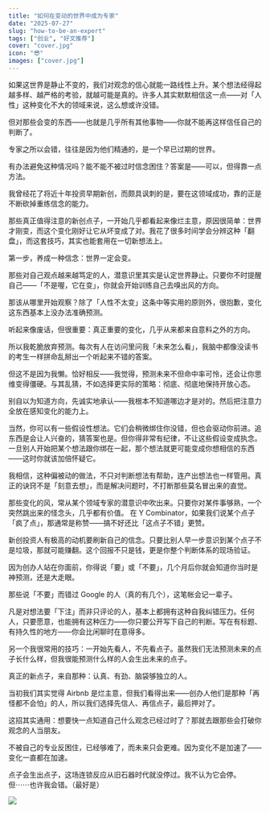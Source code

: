 ```yaml
---
title: "如何在变动的世界中成为专家"
date: "2025-07-27"
slug: "how-to-be-an-expert"
tags: ["创业", "好文推荐"]
cover: "cover.jpg"
icon: "😎"
images: ["cover.jpg"]
---
```

如果这世界是静止不变的，我们对观念的信心就能一路线性上升。某个想法经得起越多样、越严格的考验，就越可能是真的。许多人其实默默相信这一点——对「人性」这种变化不大的领域来说，这么想或许没错。



但对那些会变的东西——也就是几乎所有其他事物——你就不能再这样信任自己的判断了。



专家之所以会错，往往是因为他们精通的，是一个早已过期的世界。



有办法避免这种情况吗？能不能不被过时信念困住？答案是——可以，但得靠一点方法。



我曾经花了将近十年投资早期新创，而颇具讽刺的是，要在这领域成功，靠的正是不断砍掉重练信念的能力。



那些真正值得注意的新创点子，一开始几乎都看起来像烂主意，原因很简单：世界才刚变，而这个变化刚好让它从坏变成了对。我花了很多时间学会分辨这种「翻盘」，而这套技巧，其实也能套用在一切新想法上。



第一步，养成一种信念：世界一定会变。



那些对自己观点越来越笃定的人，潜意识里其实是认定世界静止。只要你不时提醒自己——「不是喔，它在变」，你就会开始训练自己去嗅出风的方向。



那该从哪里开始观察？除了「人性不太变」这条中等实用的原则外，很抱歉，变化这东西基本上没办法准确预测。



听起来像废话，但很重要：真正重要的变化，几乎从来都来自意料之外的方向。



所以我乾脆放弃预测。每次有人在访问里问我「未来怎么看」，我脑中都像没读书的考生一样拼命乱掰出一个听起来不错的答案。



但这不是因为我懒。恰好相反——我觉得，预测未来不但命中率可怜，还会让你思维变得僵硬。与其乱猜，不如选择更实际的策略：彻底、彻底地保持开放心态。



别自以为知道方向，先诚实地承认——我根本不知道哪边才是对的。然后把注意力全放在感知变化的能力上。



当然，你可以有一些假设性想法。它们会稍微绑住你没错，但也会驱动你前进。追东西是会让人兴奋的，猜答案也是。但你得非常有纪律，不让这些假设变成执念。
一旦别人开始把某个想法跟你绑在一起，那个想法就更可能变成你想相信的东西——这时你就该加倍怀疑它。



我相信，这种偏被动的做法，不只对判断想法有帮助，连产出想法也一样管用。真正的诀窍不是「刻意去想」，而是解决问题时，不打断那些莫名冒出来的直觉。



那些变化的风，常从某个领域专家的潜意识中吹出来。只要你对某件事够熟，一个突然跳出来的怪念头，几乎都有价值。
在 Y Combinator，如果我们说某个点子「疯了点」，那通常是称赞——搞不好还比「这点子不错」更赞。



新创投资人有极高的动机要刷新自己的信念。只要比别人早一步意识到某个点子不是垃圾，那就可能赚翻。这个回报不只是钱，更是你整个判断体系的现场验证。



因为创办人站在你面前，你得说「要」或「不要」，几个月后你就会知道你当时是神预测，还是大走眼。



那些说「不要」而错过 Google 的人（真的有几个），这笔帐会记一辈子。



凡是对想法要「下注」而非只评论的人，基本上都拥有这种自我纠错压力。任何人，只要愿意，也能拥有这种压力——你只要公开写下自己的判断。写在有标题、有持久性的地方——你会比闲聊时在意得多。



另一个我很常用的技巧：一开始先看人，不先看点子。虽然我们无法预测未来的点子长什么样，但我很能预测什么样的人会生出未来的点子。



真正的新点子，来自那种：认真、有劲、脑袋够独立的人。



当初我们其实觉得 Airbnb 是烂主意，但我们看得出来——创办人他们是那种「再怪都不会怕」的人，所以我们选择先信人、再信点子，最后押对了。



这招其实通用：想要快一点知道自己什么观念已经过时了？那就去跟那些会打破你观念的人当朋友。



不被自己的专业反困住，已经够难了，而未来只会更难。因为变化不是加速了——变化一直都在加速。



点子会生出点子，这场连锁反应从旧石器时代就没停过。我不认为它会停。
但⋯⋯也许我会错。（最好是）




![](https://prod-files-secure.s3.us-west-2.amazonaws.com/112d0858-5090-4d34-a606-b75eb8d65fd2/46476355-9cf3-4e99-9b7a-3531bc426380/1000202064.png?X-Amz-Algorithm=AWS4-HMAC-SHA256&X-Amz-Content-Sha256=UNSIGNED-PAYLOAD&X-Amz-Credential=ASIAZI2LB466UWUTAP66%2F20251029%2Fus-west-2%2Fs3%2Faws4_request&X-Amz-Date=20251029T153708Z&X-Amz-Expires=3600&X-Amz-Security-Token=IQoJb3JpZ2luX2VjEB8aCXVzLXdlc3QtMiJHMEUCIQCjpqrk4LWV4B7PTlpbOyxwfGOvq3E%2BHgwRtOnXWibXEwIgXJO3%2Bo6Qw6mpNbfEAl1jZTDhX41AHKWpy3oURxWlnwMqiAQI2P%2F%2F%2F%2F%2F%2F%2F%2F%2F%2FARAAGgw2Mzc0MjMxODM4MDUiDDLE2Vl7gLSkE7%2FgwircA8Ujv%2BW7acvCQdft%2BzqXaWpWGUhSX6QoTSVWI0%2FrQJuix%2BAHqxgVGOf3c%2BnwPZpz%2FOTGHkd4bvSQCdAX0PkBQ2XNDI4SfmWyFmM0dA1UBVjVdNikbrXMaCGtiOOKpLWJpvupVAq5AjLzGSRf72WWxR1Z6JRUhVYqfcPtK9ZBjrjMNjao2KqiA5kcn%2FdbFnFTEX4Js%2FtvoeXhwb24tkWP5pTfacGuaZiM0AIKu5IM1NesuvboDfVAgOlTwc56cRDzsIJ6lQ0UNX4BQ68kF%2BAmk09aeK6NLdtquAz6rJyuWrXZyakSvjaIoZvaAqQg33RpOXbkU4wkCHPwDeK7jADtSfi7gtEfTuDo6JsF88%2BlznLt6LT6mstYdxzNCNspUpELKHKIb%2FOFuIPYC3pWfO%2F9P3Lwx7lffQuVDeeCqe1kRKlPDpYo6LGLhq%2BF1tl9C7zNhegqaNphDQaR8DUSq5BoCEUn%2FhYxQEC27hMjA7RbSZAo9H1F9wUlnoeFWRPu3QqGnBsOF0kQPghHeE8lcvwH1GN5FLBszRrAZVqjcQ1sb%2BIqWrXn3Wa3vLSwq3lImTd%2BpaslC8TFACLaISbaFhkfCUDx3GXT6%2ByQ9mkzS6dHRFb1JgvQv6oDBcadffBSMK7XiMgGOqUBkmF%2FumKb9LLC4RAbVUwViS8yNi9HmBLYJCgDc%2FwIbmuFO2OpfBtQQ%2F%2BtsU%2BcMYYuTOICM4UNb0Gd51ZmjH0Xu3mvQCxbu%2BtA7uPTQlMLzxFuVetbaIkwQTTWYad9BOUi8%2BfvfoDjytKhFGf5QreDMMXpyAPjmsxNFkYzhI6hJlCvbHpdkveDlIIzVntfw6OLsqyMi9tKonIG5UiKZVljbO2L4Bq9&X-Amz-Signature=a95bfadcd4633fcd6bd228d3e06d2a0892eb47d9a09f5938f6854f283fd7d3f8&X-Amz-SignedHeaders=host&x-amz-checksum-mode=ENABLED&x-id=GetObject)

